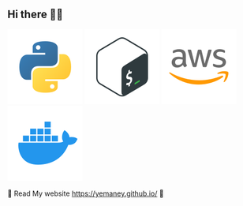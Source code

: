 ## Hi there 👋🤓
![python](icons/python.svg)
![bash](icons/bash.svg)
![aws](icons/aws.svg)
![docker](icons/docker.svg)

🚧 Read My website https://yemaney.github.io/ 🚧

<!--
**yemaney/yemaney** is a ✨ _special_ ✨ repository because its `README.md` (this file) appears on your GitHub profile.

Here are some ideas to get you started:

- 🔭 I’m currently working on ...
- 🌱 I’m currently learning ...
- 👯 I’m looking to collaborate on ...
- 🤔 I’m looking for help with ...
- 💬 Ask me about ...
- 📫 How to reach me: ...
- 😄 Pronouns: ...
- ⚡ Fun fact: ...
-->
